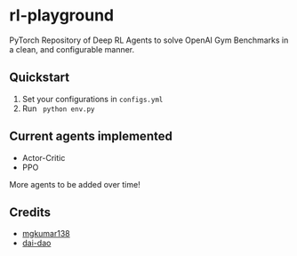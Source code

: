 # rl-playground

PyTorch Repository of Deep RL Agents to solve OpenAI Gym Benchmarks in a clean, and configurable manner.

## Quickstart

1. Set your configurations in `configs.yml`
2. Run ``` python env.py```

## Current agents implemented

 - Actor-Critic
 - PPO

More agents to be added over time!

## Credits

- [mgkumar138](https://github.com/mgkumar138/Actor-Critic)
- [dai-dao](https://github.com/dai-dao/PPO-Pytorch)